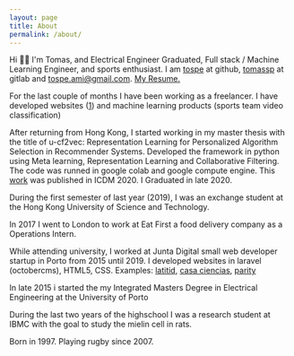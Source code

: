 ```yaml
---
layout: page
title: About
permalink: /about/
---
```

Hi 🤟🏽 I'm Tomas, and Electrical Engineer Graduated, Full stack / Machine Learning Engineer, and sports enthusiast. I am [tospe](https://github.com/tospe) at github, [tomassp](https://github.com/tomassp) at gitlab and [tospe.ami@gmail.com](mailto:tospe.ami@gmail.com). [My Resume.](/CV.pdf)

For the last couple of months I have been working as a freelancer. I have developed websites ([1](http://advogadosporto.com/)) and machine learning products (sports team video classification)

After returning from Hong Kong, I started working in my master thesis with the title of u-cf2vec: Representation Learning for Personalized Algorithm Selection in Recommender Systems. Developed the framework in python using Meta learning, Representation Learning and Collaborative Filtering. The code was runned in google colab and google compute engine. This [work](https://ieeexplore.ieee.org/document/9346551) was published in ICDM 2020. I Graduated in late 2020.

During the first semester of last year (2019), I was an exchange student at the Hong Kong University of Science and Technology.

In 2017 I went to London to work at Eat First a food delivery company as a Operations Intern.

While attending university, I worked at Junta Digital small web developer startup in Porto from 2015 until 2019. I developed websites in laravel (octobercms), HTML5, CSS. Examples: [latitid](http://latitid.com/), [casa ciencias](https://www.casadasciencias.org/), [parity](https://goparity.com/)

In late 2015 i started the my Integrated Masters Degree in Electrical Engineering at the University of Porto

During the last two years of the highschool I was a research student at IBMC with the goal to study the mielin cell in rats.


Born in 1997. Playing rugby since 2007.

